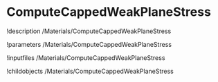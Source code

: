 <!-- MOOSE Documentation Stub: Remove this when content is added. -->

# ComputeCappedWeakPlaneStress
!description /Materials/ComputeCappedWeakPlaneStress

!parameters /Materials/ComputeCappedWeakPlaneStress

!inputfiles /Materials/ComputeCappedWeakPlaneStress

!childobjects /Materials/ComputeCappedWeakPlaneStress
